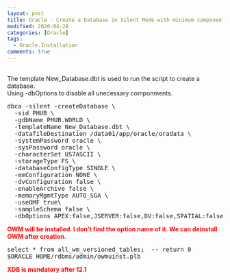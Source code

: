 ```yaml
---
layout: post
title: Oracle - Create a Database in Silent Mode with minimum components
modified: 2020-04-28
categories: [Oracle]  
tags: 
  - Oracle.Installation
comments: true
---
```

<br>The template New_Database.dbt is used to run the script to create a database.
<br>Using -dbOptions to disable all unecessary componments.

<pre class="prettyprint lang-sh linenums=1 ">
dbca -silent -createDatabase \
  -sid PHUB \
  -gdbName PHUB.WORLD \
  -templateName New_Database.dbt \
  -datafileDestination /data01/app/oracle/oradata \
  -systemPassword oracle \
  -sysPassword oracle \
  -characterSet US7ASCII \
  -storageType FS \
  -databaseConfigType SINGLE \
  -emConfiguration NONE \
  -dvConfiguration false \
  -enableArchive false \
  -memoryMgmtType AUTO_SGA \
  -useOMF true\
  -sampleSchema false \
  -dbOptions APEX:false,JSERVER:false,DV:false,SPATIAL:false,CWMLITE:false,ORACLE_TEXT:false,IMEDIA:false,XDB_PROTOCOLS:false
</pre>  


<span style="color:#ff0000;"><strong>OWM will be installed. I don't find the option name of it. We can deinstall OWM after creation.</strong></span>
<pre class="prettyprint lang-sql linenums=1 ">
select * from all_wm_versioned_tables;  -- return 0
$ORACLE_HOME/rdbms/admin/owmuinst.plb
</pre>

<span style="color:#ff0000;"><strong>XDB is mandatory after 12.1</strong></span>
